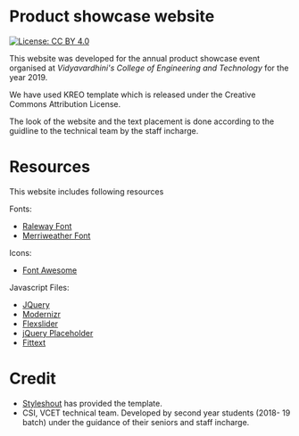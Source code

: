 # Product showcase website
[![License: CC BY 4.0](https://img.shields.io/badge/License-CC%20BY%204.0-lightgrey.svg)](https://creativecommons.org/licenses/by/4.0/)

This website was developed for the annual product showcase event organised at *Vidyavardhini's College of Engineering and Technology* for the year 2019.

We have used KREO template which is released under the Creative Commons Attribution License.

The look of the website and the text placement is done according to the guidline to the technical team by the staff incharge.

# Resources

This website includes following resources 

Fonts:
 - [Raleway Font](https://www.google.com/fonts/specimen/Raleway)
 - [Merriweather Font](http://www.google.com/fonts/specimen/Merriweather)

Icons:
 - [Font Awesome](http://fortawesome.github.io/Font-Awesome/)
 
Javascript Files:

 - [JQuery](http://jquery.com/)
 - [Modernizr](http://modernizr.com/)
 - [Flexslider](http://www.woothemes.com/flexslider/)
 - [jQuery Placeholder](https://github.com/mathiasbynens/jquery-placeholder)
 - [Fittext](http://fittextjs.com/)

 # Credit
 - [Styleshout](http://www.Styleshout.com) has provided the template.
 - CSI, VCET technical team. Developed by second year students (2018- 19 batch) under the guidance of their seniors and staff incharge.
